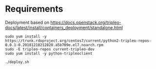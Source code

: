 # Requirements

Deployment based on https://docs.openstack.org/tripleo-docs/latest/install/containers_deployment/standalone.html

```
sudo yum install -y https://trunk.rdoproject.org/centos7/current/python2-tripleo-repos-0.0.1-0.20181218212820.a5b709e.el7.noarch.rpm
sudo -E tripleo-repos current-tripleo-dev
sudo yum install -y python-tripleoclient

./deploy.sh
```
